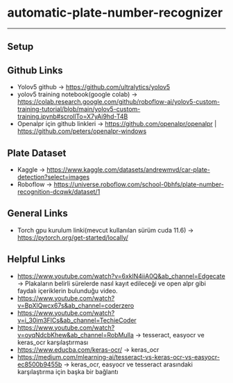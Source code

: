 # automatic-plate-number-recognizer
-----------------------------------
Setup
-----

Github Links
------------
- Yolov5 github -> https://github.com/ultralytics/yolov5
- yolov5 training notebook(google colab) -> https://colab.research.google.com/github/roboflow-ai/yolov5-custom-training-tutorial/blob/main/yolov5-custom-training.ipynb#scrollTo=X7yAi9hd-T4B
- Openalpr için github linkleri -> https://github.com/openalpr/openalpr |  https://github.com/peters/openalpr-windows 

Plate Dataset
-------------
- Kaggle -> https://www.kaggle.com/datasets/andrewmvd/car-plate-detection?select=images
- Roboflow -> https://universe.roboflow.com/school-0bhfs/plate-number-recognition-dcqwk/dataset/1

General Links
-------------
- Torch gpu kurulum linki(mevcut kullanılan sürüm cuda 11.6) -> https://pytorch.org/get-started/locally/ 

Helpful Links
-------------
- https://www.youtube.com/watch?v=6xklN4iiA0Q&ab_channel=Edgecate -> Plakaların belirli sürelerde nasıl kayıt edileceği ve open alpr gibi faydalı içeriklerin bulunduğu video.
- https://www.youtube.com/watch?v=BpXlQwcx67s&ab_channel=coderzero
- https://www.youtube.com/watch?v=i_30im3FlCs&ab_channel=TechieCoder
- https://www.youtube.com/watch?v=oyqNdcbKhew&ab_channel=RobMulla -> tesseract, easyocr ve keras_ocr karşılaştırması 
- https://www.educba.com/keras-ocr/ -> keras_ocr 
- https://medium.com/mlearning-ai/tesseract-vs-keras-ocr-vs-easyocr-ec8500b9455b -> keras_ocr, easyocr ve tesseract arasındaki karşılaştırma için başka bir bağlantı